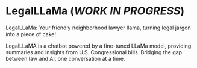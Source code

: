 # LegalLLaMa (*WORK IN PROGRESS*)
LegalLLaMa: Your friendly neighborhood lawyer llama, turning legal jargon into a piece of cake!

LegalLLaMA is a chatbot powered by a fine-tuned LLaMa model, providing summaries and insights from U.S. Congressional bills. Bridging the gap between law and AI, one conversation at a time.
